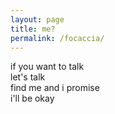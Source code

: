 ```yaml
---
layout: page
title: me?
permalink: /focaccia/
---
```


if you want to talk  
let's talk  
find me and i promise  
i'll be okay

